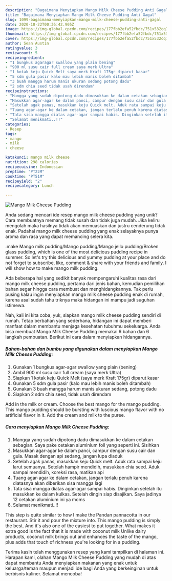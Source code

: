 ```yaml
---
description: "Bagaimana Menyiapkan Mango Milk Cheese Pudding Anti Gagal"
title: "Bagaimana Menyiapkan Mango Milk Cheese Pudding Anti Gagal"
slug: 1099-bagaimana-menyiapkan-mango-milk-cheese-pudding-anti-gagal
date: 2020-10-22T00:36:42.905Z
image: https://img-global.cpcdn.com/recipes/177fbb2efa52fbdc/751x532cq70/mango-milk-cheese-pudding-foto-resep-utama.jpg
thumbnail: https://img-global.cpcdn.com/recipes/177fbb2efa52fbdc/751x532cq70/mango-milk-cheese-pudding-foto-resep-utama.jpg
cover: https://img-global.cpcdn.com/recipes/177fbb2efa52fbdc/751x532cq70/mango-milk-cheese-pudding-foto-resep-utama.jpg
author: Sean Austin
ratingvalue: 3
reviewcount: 5
recipeingredient:
- "1 bungkus agaragar swallow yang plain bening"
- "900 ml susu cair full cream saya merk Ultra"
- "1 kotak keju Quick Melt saya merk Kraft 175gr diparut kasar"
- "5 sdm gula pasir kalo mau lebih manis boleh ditambah"
- "3 buah mangga harum manis ukuran sedang potong dadu"
- "2 sdm chia seed tidak usah direndam"
recipeinstructions:
- "Mangga yang sudah dipotong dadu dimasukkan ke dalam cetakan sebagian. Saya pake cetakan aluminium foil yang seperti ini. Sisihkan"
- "Masukkan agar-agar ke dalam panci, campur dengan susu cair dan gula. Masak dengan api sedang, jangan lupa diaduk"
- "Setelah agak panas, masukkan keju Quick melt. Aduk rata sampai keju larut semuanya. Setelah hampir mendidih, masukkan chia seed. Aduk sampai mendidih, koreksi rasa, matikan api"
- "Tuang agar-agar ke dalam cetakan, jangan terlalu penuh karena diatasnya akan diberikan sisa mangga lagi"
- "Tata sisa mangga diatas agar-agar sampai habis. Dinginkan setelah itu masukkan ke dalam kulkas. Setelah dingin siap disajikan. Saya jadinya 12 cetakan aluminium ini ya moms"
- "Selamat menikmati..!!"
categories:
- Resep
tags:
- mango
- milk
- cheese

katakunci: mango milk cheese 
nutrition: 298 calories
recipecuisine: Indonesian
preptime: "PT22M"
cooktime: "PT51M"
recipeyield: "2"
recipecategory: Lunch

---
```



![Mango Milk Cheese Pudding](https://img-global.cpcdn.com/recipes/177fbb2efa52fbdc/751x532cq70/mango-milk-cheese-pudding-foto-resep-utama.jpg)

Anda sedang mencari ide resep mango milk cheese pudding yang unik? Cara membuatnya memang tidak susah dan tidak juga mudah. Jika keliru mengolah maka hasilnya tidak akan memuaskan dan justru cenderung tidak enak. Padahal mango milk cheese pudding yang enak selayaknya punya aroma dan rasa yang dapat memancing selera kita.

.make Mango milk pudding/Mango pudding/Mango jello pudding/Broken glass pudding, which is one of the most delicious pudding recipe in summer. So let&#39;s try this delicious and yummy pudding at your place and do not forget to subscribe, like, comment &amp; share with your friends and family. I will show how to make mango milk pudding.

Ada beberapa hal yang sedikit banyak mempengaruhi kualitas rasa dari mango milk cheese pudding, pertama dari jenis bahan, kemudian pemilihan bahan segar hingga cara membuat dan menghidangkannya. Tak perlu pusing kalau ingin menyiapkan mango milk cheese pudding enak di rumah, karena asal sudah tahu triknya maka hidangan ini mampu jadi suguhan istimewa.


Nah, kali ini kita coba, yuk, siapkan mango milk cheese pudding sendiri di rumah. Tetap berbahan yang sederhana, hidangan ini dapat memberi manfaat dalam membantu menjaga kesehatan tubuhmu sekeluarga. Anda bisa membuat Mango Milk Cheese Pudding memakai 6 bahan dan 6 langkah pembuatan. Berikut ini cara dalam menyiapkan hidangannya.

<!--inarticleads1-->

##### Bahan-bahan dan bumbu yang digunakan dalam menyiapkan Mango Milk Cheese Pudding:

1. Gunakan 1 bungkus agar-agar swallow yang plain (bening)
1. Ambil 900 ml susu cair full cream (saya merk Ultra)
1. Siapkan 1 kotak keju Quick Melt (saya merk Kraft 175gr) diparut kasar
1. Gunakan 5 sdm gula pasir (kalo mau lebih manis boleh ditambah)
1. Gunakan 3 buah mangga harum manis ukuran sedang, potong dadu
1. Siapkan 2 sdm chia seed, tidak usah direndam


Add in the milk or cream. Choose the best mango for the mango pudding. This mango pudding should be bursting with luscious mango flavor with no artificial flavor in it. Add the cream and milk to the puree. 

<!--inarticleads2-->

##### Cara menyiapkan Mango Milk Cheese Pudding:

1. Mangga yang sudah dipotong dadu dimasukkan ke dalam cetakan sebagian. Saya pake cetakan aluminium foil yang seperti ini. Sisihkan
1. Masukkan agar-agar ke dalam panci, campur dengan susu cair dan gula. Masak dengan api sedang, jangan lupa diaduk
1. Setelah agak panas, masukkan keju Quick melt. Aduk rata sampai keju larut semuanya. Setelah hampir mendidih, masukkan chia seed. Aduk sampai mendidih, koreksi rasa, matikan api
1. Tuang agar-agar ke dalam cetakan, jangan terlalu penuh karena diatasnya akan diberikan sisa mangga lagi
1. Tata sisa mangga diatas agar-agar sampai habis. Dinginkan setelah itu masukkan ke dalam kulkas. Setelah dingin siap disajikan. Saya jadinya 12 cetakan aluminium ini ya moms
1. Selamat menikmati..!!


This step is quite similar to how I make the Pandan pannacotta in our restaurant. Stir it and pour the mixture into. This mango pudding is simply the best. And it&#39;s also one of the easiest to put together. What makes it extra good is the fact that it is made with coconut milk Unlike dairy products, coconut milk brings out and enhances the taste of the mango, plus adds that touch of richness you&#39;re looking for in a pudding. 

Terima kasih telah menggunakan resep yang kami tampilkan di halaman ini. Harapan kami, olahan Mango Milk Cheese Pudding yang mudah di atas dapat membantu Anda menyiapkan makanan yang enak untuk keluarga/teman maupun menjadi ide bagi Anda yang berkeinginan untuk berbisnis kuliner. Selamat mencoba!
